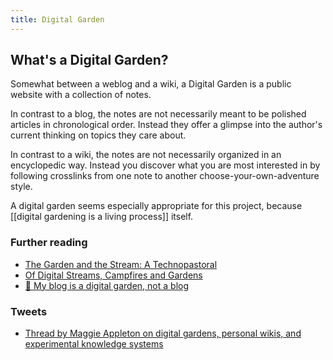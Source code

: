 ```yaml
---
title: Digital Garden
---
```


## What's a Digital Garden?
Somewhat between a weblog and a wiki, a Digital Garden is a public website with a collection of notes.

In contrast to a blog, the notes are not necessarily meant to be polished articles in chronological order. Instead they offer a glimpse into the author's current thinking on topics they care about.

In contrast to a wiki, the notes are not necessarily organized in an encyclopedic way. Instead you discover what you are most interested in by following crosslinks from one note to another choose-your-own-adventure style.

A digital garden seems especially appropriate for this project, because [[digital gardening is a living process]] itself.

### Further reading
- [The Garden and the Stream: A Technopastoral](https://hapgood.us/2015/10/17/the-garden-and-the-stream-a-technopastoral/)
- [Of Digital Streams, Campfires and Gardens](https://tomcritchlow.com/2018/10/10/of-gardens-and-wikis/)
- [🌱 My blog is a digital garden, not a blog](https://joelhooks.com/digital-garden)

### Tweets
- [Thread by Maggie Appleton on digital gardens, personal wikis, and experimental knowledge systems](https://mobile.twitter.com/Mappletons/status/1250532315459194880)